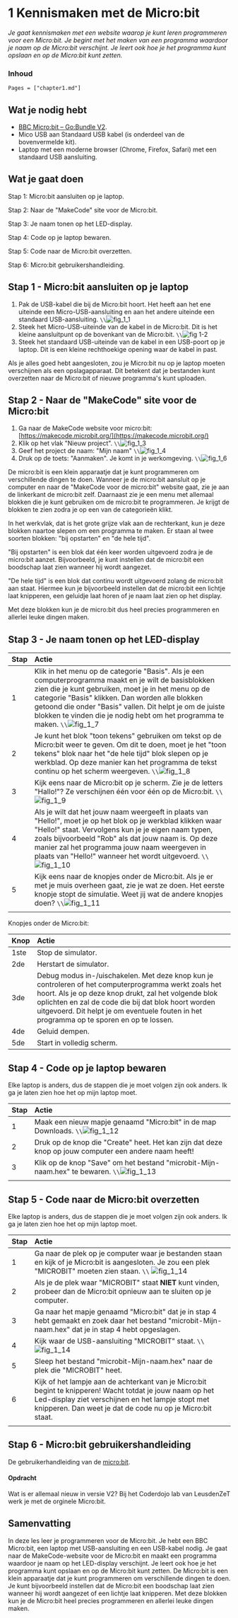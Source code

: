 # 1 Kennismaken met de Micro:bit

*Je gaat kennismaken met een website waarop je kunt leren programmeren voor een Micro:bit. Je begint met het maken van een programma waardoor je naam op de Micro:bit verschijnt. Je leert ook hoe je het programma kunt opslaan en op de Micro:bit kunt zetten.*

### Inhoud

```@contents
Pages = ["chapter1.md"]
```

## Wat je nodig hebt

- [BBC Micro:bit – Go:Bundle V2](https://elektronicavoorjou.nl/product/bbc-microbit-gobundle-v2/).
- Mico USB aan Standaard USB kabel (is onderdeel van de bovenvermelde kit).
- Laptop met een moderne browser (Chrome, Firefox, Safari) met een standaard USB aansluiting.

## Wat je gaat doen

Stap 1: Micro:bit aansluiten op je laptop.

Stap 2: Naar de "MakeCode" site voor de Micro:bit.

Stap 3: Je naam tonen op het LED-display.

Stap 4: Code op je laptop bewaren.

Stap 5: Code naar de Micro:bit overzetten.

Stap 6: Micro:bit gebruikershandleiding.

## Stap 1 - Micro:bit aansluiten op je laptop

1. Pak de USB-kabel die bij de Micro:bit hoort. Het heeft aan het ene uiteinde een Micro-USB-aansluiting en aan het andere uiteinde een standaard USB-aansluiting. ``\\``![fig_1_1](assets/fig_1_1.png)
2. Steek het Micro-USB-uiteinde van de kabel in de Micro:bit. Dit is het kleine aansluitpunt op de bovenkant van de Micro:bit. ``\\``![fig 1-2](https://elektronicavoorjou.nl/wp-content/uploads/2020/10/Nieuwe-microbit-voorkant.png.webp)
3. Steek het standaard USB-uiteinde van de kabel in een USB-poort op je laptop. Dit is een kleine rechthoekige opening waar de kabel in past.

Als je alles goed hebt aangesloten, zou je Micro:bit nu op je laptop moeten verschijnen als een opslagapparaat. Dit betekent dat je bestanden kunt overzetten naar de Micro:bit of nieuwe programma's kunt uploaden.

## Stap 2 - Naar de "MakeCode" site voor de Micro:bit

1. Ga naar de MakeCode website voor micro:bit: [https://makecode.microbit.org/](https://makecode.microbit.org/)
2. Klik op het vlak "Nieuw project". ``\\``![fig_1_3](assets/fig_1_3.png)
3. Geef het project de naam: "Mijn naam" ``\\``![fig_1_4](assets/fig_1_4.png)
4. Druk op de toets: "Aanmaken". Je komt in je werkomgeving. ``\\``![fig_1_6](assets/fig_1_6.png)

De micro:bit is een klein apparaatje dat je kunt programmeren om verschillende dingen te doen. Wanneer je de micro:bit aansluit op je computer en naar de "MakeCode voor de micro:bit" website gaat, zie je aan de linkerkant de micro:bit zelf. Daarnaast zie je een menu met allemaal blokken die je kunt gebruiken om de micro:bit te programmeren. Je krijgt de blokken te zien zodra je op een van de categorieën klikt.

In het werkvlak, dat is het grote grijze vlak aan de rechterkant, kun je deze blokken naartoe slepen om een programma te maken. Er staan al twee soorten blokken: "bij opstarten" en "de hele tijd".

"Bij opstarten" is een blok dat één keer worden uitgevoerd zodra je de micro:bit aanzet. Bijvoorbeeld, je kunt instellen dat de micro:bit een boodschap laat zien wanneer hij wordt aangezet.

"De hele tijd" is een blok dat continu wordt uitgevoerd zolang de micro:bit aan staat. Hiermee kun je bijvoorbeeld instellen dat de micro:bit een lichtje laat knipperen, een geluidje laat horen of je naam laat zien op het display.

Met deze blokken kun je de micro:bit dus heel precies programmeren en allerlei leuke dingen maken.

## Stap 3 - Je naam tonen op het LED-display

|Stap        | Actie      |
|:---------- | :---------- |
| 1 | Klik in het menu op de categorie "Basis". Als je een computerprogramma maakt en je wilt de basisblokken zien die je kunt gebruiken, moet je in het menu op de categorie "Basis" klikken. Dan worden alle blokken getoond die onder "Basis" vallen. Dit helpt je om de juiste blokken te vinden die je nodig hebt om het programma te maken. ``\\``![fig_1_7](assets/fig_1_7.png) |
| 2 | Je kunt het blok "toon tekens" gebruiken om tekst op de Micro:bit weer te geven. Om dit te doen, moet je het "toon tekens" blok naar het "de hele tijd" blok slepen op je werkblad. Op deze manier kan het programma de tekst continu op het scherm weergeven. ``\\``![fig_1_8](assets/fig_1_8.png) |
| 3 | Kijk eens naar de Micro:bit op je scherm. Zie je de letters "Hallo!"? Ze verschijnen één voor één op de Micro:bit. ``\\``![fig_1_9](assets/fig_1_9.png) |
| 4 | Als je wilt dat het jouw naam weergeeft in plaats van "Hello!", moet je op het blok op je werkblad klikken waar "Hello!" staat. Vervolgens kun je je eigen naam typen, zoals bijvoorbeeld "Rob" als dat jouw naam is. Op deze manier zal het programma jouw naam weergeven in plaats van "Hello!" wanneer het wordt uitgevoerd. ``\\``![fig_1_10](assets/fig_1_10.png) 
| 5 | Kijk eens naar de knopjes onder de Micro:bit. Als je er met je muis overheen gaat, zie je wat ze doen. Het eerste knopje stopt de simulatie. Weet jij wat de andere knopjes doen? ``\\``![fig_1_11](assets/fig_1_11.png) |
||

Knopjes onder de Micro:bit:

| Knop        | Actie      |
|:---------- | :---------- |
| 1ste | Stop de simulator. |
| 2de | Herstart de simulator. |
| 3de | Debug modus in-/uischakelen. Met deze knop kun je  controleren of het computerprogramma werkt zoals het hoort. Als je op deze knop drukt, zal het volgende blok oplichten en zal de code die bij dat blok hoort worden uitgevoerd. Dit helpt je om eventuele fouten in het programma op te sporen en op te lossen. |
| 4de | Geluid dempen. |
| 5de | Start in volledig scherm. |

## Stap 4 - Code op je laptop bewaren

Elke laptop is anders, dus de stappen die je moet volgen zijn ook anders. Ik ga je laten zien hoe het op mijn laptop moet.

|Stap        | Actie       |
|:---------- | :---------- |
| 1 | Maak een nieuw mapje genaamd "Micro:bit" in de map Downloads. ``\\``![fig_1_12](assets/fig_1_12.png) |
| 2 | Druk op de knop die "Create" heet. Het kan zijn dat deze knop op jouw computer een andere naam heeft! |
| 3 | Klik op de knop "Save" om het bestand "microbit-Mijn-naam.hex" te bewaren. ``\\``![fig_1_13](assets/fig_1_13.png)
||

## Stap 5 - Code naar de Micro:bit overzetten

Elke laptop is anders, dus de stappen die je moet volgen zijn ook anders. Ik ga je laten zien hoe het op mijn laptop moet.

|Stap        | Actie      |
|:---------- | :---------- |
| 1 | Ga naar de plek op je computer waar je bestanden staan en kijk of je Micro:bit is aangesloten. Je zou een plek "MICROBIT" moeten zien staan. ``\\`` ![fig_1_14](assets/fig_1_14.png)|
| 2 | Als je de plek waar "MICROBIT" staat **NIET** kunt vinden, probeer dan de Micro:bit opnieuw aan te sluiten op je computer. |
| 3 | Ga naar het mapje genaamd "Micro:bit" dat je in stap 4 hebt gemaakt en zoek daar het bestand "microbit-Mijn-naam.hex" dat je in stap 4 hebt opgeslagen. |
| 4 | Kijk waar de USB-aansluiting "MICROBIT" staat. ``\\``![fig_1_14](assets/fig_1_14.png) |
| 5 | Sleep het bestand "microbit-Mijn-naam.hex" naar de plek die "MICROBIT" heet. |
| 6 | Kijk of het lampje aan de achterkant van je Micro:bit begint te knipperen! Wacht totdat je jouw naam op het Led-display ziet verschijnen en het lampje stopt met knipperen. Dan weet je dat de code nu op je Micro:bit staat. |
||

## Stap 6 - Micro:bit gebruikershandleiding

De gebruikerhandleiding van de [micro:bit](https://microbit.org/nl/get-started/user-guide/overview/).

#### Opdracht

Wat is er allemaal nieuw in versie V2? Bij het Coderdojo lab van LeusdenZeT werk je met de orginele Micro:bit.

## Samenvatting

In deze les leer je programmeren voor de Micro:bit. Je hebt een BBC Micro:bit, een laptop met USB-aansluiting en een USB-kabel nodig. Je gaat naar de MakeCode-website voor de Micro:bit en maakt een programma waardoor je naam op het LED-display verschijnt. Je leert ook hoe je het programma kunt opslaan en op de Micro:bit kunt zetten. De Micro:bit is een klein apparaatje dat je kunt programmeren om verschillende dingen te doen. Je kunt bijvoorbeeld instellen dat de Micro:bit een boodschap laat zien wanneer hij wordt aangezet of een lichtje laat knipperen. Met deze blokken kun je de Micro:bit heel precies programmeren en allerlei leuke dingen maken.